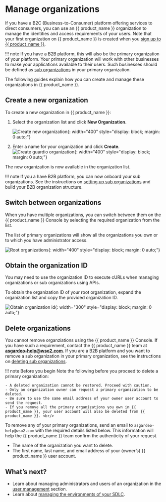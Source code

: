 # Manage organizations

If you have a B2C (Business-to-Consumer) platform offering services to direct consumers, you can use an {{ product_name }} organization to manage the identities and access requirements of your users. Note that your first organization on {{ product_name }} is created when you [sign up to {{ product_name }}]({{base_path}}/get-started/create-asgardeo-account/).

!!! note
    If you have a B2B platform, this will also be the primary organization of your platform. Your primary organization will work with other businesses to make your applications available to their users. Such businesses should be defined as [sub organizations]({{base_path}}/guides/organization-management/manage-b2b-organizations/manage-suborganizations/) in your primary organization.

The following guides explain how you can create and manage these organizations in {{ product_name }}.

## Create a new organization

To create a new organization in {{ product_name }}:

1. Select the organization list and click **New Organization**.

    ![Create new organization]({{base_path}}/assets/img/guides/organization/manage-organizations/create-new-organization.png){: width="400" style="display: block; margin: 0 auto;"}

2. Enter a name for your organization and click **Create**.
    ![Create guardio organization]({{base_path}}/assets/img/guides/organization/manage-organizations/create-guardio-org.png){: width="400" style="display: block; margin: 0 auto;"}

The new organization is now available in the organization list.

!!! note
    If you a have B2B platform, you can now onboard your sub organizations. See the instructions on [setting up sub organizations]({{base_path}}/get-started/create-asgardeo-account/) and build your B2B organization structure.

## Switch between organizations

When you have multiple organizations, you can switch between them on the {{ product_name }} Console by selecting the required organization from the list.

The list of primary organizations will show all the organizations you own or to which you have administrator access.

![Root organizations]({{base_path}}/assets/img/guides/organization/manage-organizations/root-organizations.png){: width="400" style="display: block; margin: 0 auto;"}

## Obtain the organization ID

You may need to use the organization ID to execute cURLs when managing organizations or sub organizations using APIs.

To obtain the organization ID of your root organization, expand the organization list and copy the provided organization ID.

![Obtain organization id]({{base_path}}/assets/img/guides/organization/manage-organizations/obtain-organization-id.png){: width="300" style="display: block; margin: 0 auto;"}

## Delete organizations

You cannot remove organziations using the {{ product_name }} Console. If you have such a requirement, contact the {{ product_name }} team at **asgardeo-help@wso2.com**.
If you are a B2B platform and you want to remove a sub organization in your primary organization, see the instructions on [deleting sub organizations]({{base_path}}/guides/organization-management/manage-b2b-organizations/manage-suborganizations/#delete-suborganizations).

!!! note Before you begin
    Note the following before you proceed to delete a primary organization: </br>

    - A deleted organization cannot be restored. Proceed with caution.
    - Only an organization owner can request a primary organization to be deleted.
    - Be sure to use the same email address of your owner user account to send the request.
    - If you remove all the primary organizations you own in {{ product_name }}, your user account will also be deleted from {{ product_name }}. <br/>

To remove any of your primary organizations, send an email to `asgardeo-help@wso2.com` with the required details listed below. This information will help the {{ product_name }} team confirm the authenticity of your request.
- The name of the organization you want to delete.
- The first name, last name, and email address of your (owner’s) {{ product_name }} user account.

## What’s next?
- Learn about managing administrators and users of an organization in the [user management]({{base_path}}/guides/users/) section.
- Learn about [managing the environments of your SDLC]({{base_path}}/guides/organization-management/manage-environments/).
